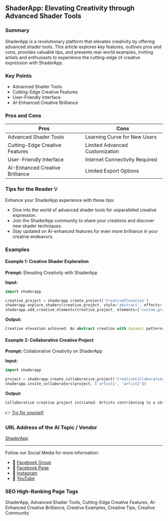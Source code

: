 ## ShaderApp: Elevating Creativity through Advanced Shader Tools

### Summary
ShaderApp is a revolutionary platform that elevates creativity by offering advanced shader tools. This article explores key features, outlines pros and cons, provides valuable tips, and presents real-world examples, inviting artists and enthusiasts to experience the cutting-edge of creative expression with ShaderApp.

### Key Points
- Advanced Shader Tools
- Cutting-Edge Creative Features
- User-Friendly Interface
- AI-Enhanced Creative Brilliance

### Pros and Cons

| Pros                              | Cons                              |
|-----------------------------------|-----------------------------------|
| Advanced Shader Tools             | Learning Curve for New Users      |
| Cutting-Edge Creative Features    | Limited Advanced Customization    |
| User-Friendly Interface           | Internet Connectivity Required   |
| AI-Enhanced Creative Brilliance   | Limited Export Options            |

### Tips for the Reader 💡
Enhance your ShaderApp experience with these tips:
- Dive into the world of advanced shader tools for unparalleled creative expression.
- Join the ShaderApp community to share your creations and discover new shader techniques.
- Stay updated on AI-enhanced features for even more brilliance in your creative endeavors.

### Examples

#### Example 1: Creative Shader Exploration
**Prompt:** Elevating Creativity with ShaderApp

**Input:**
```dart
import shaderapp

creative_project = shaderapp.create_project('CreativeElevation')
shaderapp.explore_shaders(creative_project, style='abstract', effects=['dynamic_patterns', 'color_modulation'])
shaderapp.add_creative_elements(creative_project, elements=['custom_gradients', 'texture_layers'])
```

**Output:**
```dart
Creative elevation achieved: An abstract creation with dynamic patterns, color modulation, custom gradients, and added texture layers.
```

#### Example 2: Collaborative Creative Project
**Prompt:** Collaborative Creativity on ShaderApp

**Input:**
```dart
import shaderapp

project = shaderapp.create_collaborative_project('CreativeCollaboration')
shaderapp.invite_collaborators(project, ['artist1', 'artist2'])
```

**Output:**
```dart
Collaborative creative project initiated: Artists contributing to a shared canvas of shader-based exploration.
```

👉 <a href="https://www.shaderapp.com/" target="_blank">Try for yourself</a>

### URL Address of the AI Topic / Vendor
<a href="https://www.shaderapp.com/" target="_blank">ShaderApp</a>

---

Follow our Social Media for more information:

- 📘 <a href="https://www.facebook.com/groups/trionxai" target="_blank">Facebook Group</a>
- 📄 <a href="https://www.facebook.com/ai.trionxai" target="_blank">Facebook Page</a>
- 📸 <a href="https://www.instagram.com/trionxai/" target="_blank">Instagram</a>
- 🎥 <a href="https://www.youtube.com/@robotdocs/" target="_blank">YouTube</a>

### SEO High-Ranking Page Tags
ShaderApp, Advanced Shader Tools, Cutting-Edge Creative Features, AI-Enhanced Creative Brilliance, Creative Examples, Creative Tips, Creative Community